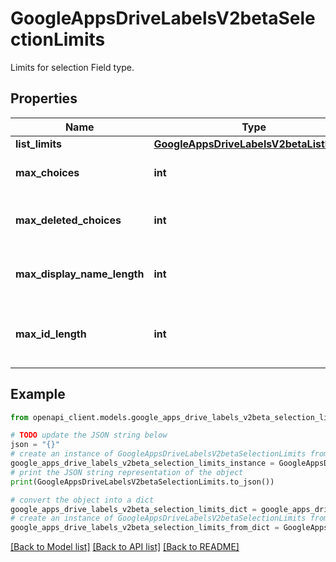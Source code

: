 # GoogleAppsDriveLabelsV2betaSelectionLimits

Limits for selection Field type.

## Properties

Name | Type | Description | Notes
------------ | ------------- | ------------- | -------------
**list_limits** | [**GoogleAppsDriveLabelsV2betaListLimits**](GoogleAppsDriveLabelsV2betaListLimits.md) |  | [optional] 
**max_choices** | **int** | The max number of choices. | [optional] 
**max_deleted_choices** | **int** | Maximum number of deleted choices. | [optional] 
**max_display_name_length** | **int** | Maximum length for display name. | [optional] 
**max_id_length** | **int** | Maximum ID length for a selection options. | [optional] 

## Example

```python
from openapi_client.models.google_apps_drive_labels_v2beta_selection_limits import GoogleAppsDriveLabelsV2betaSelectionLimits

# TODO update the JSON string below
json = "{}"
# create an instance of GoogleAppsDriveLabelsV2betaSelectionLimits from a JSON string
google_apps_drive_labels_v2beta_selection_limits_instance = GoogleAppsDriveLabelsV2betaSelectionLimits.from_json(json)
# print the JSON string representation of the object
print(GoogleAppsDriveLabelsV2betaSelectionLimits.to_json())

# convert the object into a dict
google_apps_drive_labels_v2beta_selection_limits_dict = google_apps_drive_labels_v2beta_selection_limits_instance.to_dict()
# create an instance of GoogleAppsDriveLabelsV2betaSelectionLimits from a dict
google_apps_drive_labels_v2beta_selection_limits_from_dict = GoogleAppsDriveLabelsV2betaSelectionLimits.from_dict(google_apps_drive_labels_v2beta_selection_limits_dict)
```
[[Back to Model list]](../README.md#documentation-for-models) [[Back to API list]](../README.md#documentation-for-api-endpoints) [[Back to README]](../README.md)


